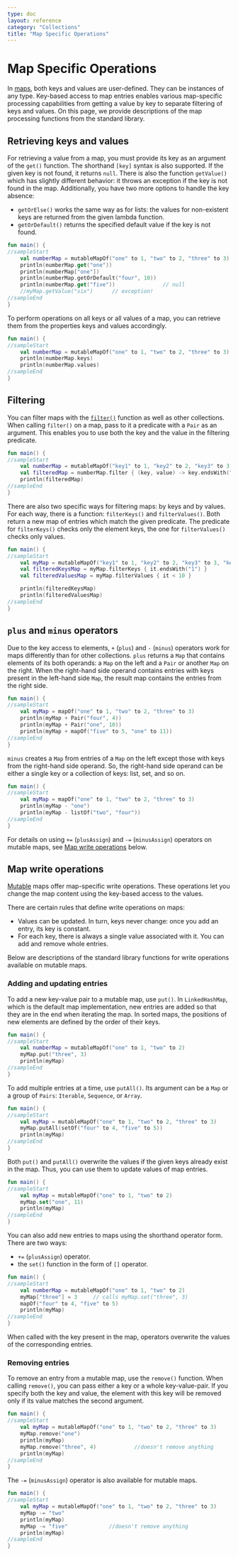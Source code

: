 ```yaml
---
type: doc
layout: reference
category: "Collections"
title: "Map Specific Operations"
---
```


# Map Specific Operations

In [maps](collections-overview.html), both keys and values are user-defined. They can be instances of any type.
Key-based access to map entries enables various map-specific processing capabilities from getting a value by key to separate filtering of keys and values.
On this page, we provide descriptions of the map processing functions from the standard library.

## Retrieving keys and values

For retrieving a value from a map, you must provide its key as an argument of the `get()` function.
The shorthand `[key]` syntax is also supported. If the given key is not found, it returns `null`.
There is also the function `getValue()` which has slightly different behavior: it throws an exception if the key is not found in the map.
Additionally, you have two more options to handle the key absence: 

* `getOrElse()` works the same way as for lists: the values for non-existent keys are returned from the given lambda function.
* `getOrDefault()` returns the specified default value if the key is not found.

<div class="sample" markdown="1" theme="idea" data-min-compiler-version="1.3">

```kotlin
fun main() {
//sampleStart  
    val numberMap = mutableMapOf("one" to 1, "two" to 2, "three" to 3)
    println(numberMap.get("one"))
    println(numberMap["one"])
    println(numberMap.getOrDefault("four", 10))
    println(numberMap.get("five"))               // null
    //myMap.getValue("six")      // exception!
//sampleEnd
}

```
</div>

To perform operations on all keys or all values of a map, you can retrieve them from the properties keys and values accordingly.

<div class="sample" markdown="1" theme="idea" data-min-compiler-version="1.3">

```kotlin
fun main() {
//sampleStart  
    val numberMap = mutableMapOf("one" to 1, "two" to 2, "three" to 3)
    println(numberMap.keys)
    println(numberMap.values)
//sampleEnd
}

```
</div>

## Filtering

You can filter maps with the [`filter()`](collection-filtering.html) function as well as other collections.
When calling `filter()` on a map, pass to it a predicate with a `Pair` as an argument.
This enables you to use both the key and the value in the filtering predicate.

<div class="sample" markdown="1" theme="idea" data-min-compiler-version="1.3">

```kotlin
fun main() {
//sampleStart  
    val numberMap = mutableMapOf("key1" to 1, "key2" to 2, "key3" to 3, "key11" to 11)
    val filteredMap = numberMap.filter { (key, value) -> key.endsWith("1") && value > 10}
    println(filteredMap)
//sampleEnd
}

```
</div>

There are also two specific ways for filtering maps: by keys and by values.
For each way, there is a function: `filterKeys()` and `filterValues()`.
Both return a new map of entries which match the given predicate.
The predicate for `filterKeys()` checks only the element keys, the one for `filterValues()` checks only values.

<div class="sample" markdown="1" theme="idea" data-min-compiler-version="1.3">

```kotlin
fun main() {
//sampleStart  
    val myMap = mutableMapOf("key1" to 1, "key2" to 2, "key3" to 3, "key11" to 11)
    val filteredKeysMap = myMap.filterKeys { it.endsWith("1") }
    val filteredValuesMap = myMap.filterValues { it < 10 }

    println(filteredKeysMap)
    println(filteredValuesMap)
//sampleEnd
}

```
</div>

## `plus` and `minus` operators

Due to the key access to elements, `+` (`plus`) and `-` (`minus`) operators work for maps differently than for other collections. 
`plus` returns a `Map` that contains elements of its both operands: a `Map` on the left and a `Pair` or another `Map` on the right.
When the right-hand side operand contains entries with keys present in the left-hand side `Map`, the result map contains the entries from the right side.

<div class="sample" markdown="1" theme="idea" data-min-compiler-version="1.3">

```kotlin
fun main() {
//sampleStart  
    val myMap = mapOf("one" to 1, "two" to 2, "three" to 3)
    println(myMap + Pair("four", 4))
    println(myMap + Pair("one", 10))
    println(myMap + mapOf("five" to 5, "one" to 11))
//sampleEnd
}

```
</div>

`minus` creates a `Map` from entries of a `Map` on the left except those with keys from the right-hand side operand.
So, the right-hand side operand can be either a single key or a collection of keys: list, set, and so on.

<div class="sample" markdown="1" theme="idea" data-min-compiler-version="1.3">

```kotlin
fun main() {
//sampleStart  
    val myMap = mapOf("one" to 1, "two" to 2, "three" to 3)
    println(myMap - "one")
    println(myMap - listOf("two", "four"))
//sampleEnd
}

```
</div>

For details on using `+=` (`plusAssign`) and `-=` (`minusAssign`) operators on mutable maps, see [Map write operations](#map-write-operations) below.

## Map write operations

[Mutable](collections-overview.html#collection-types) maps offer map-specific write operations.
These operations let you change the map content using the key-based access to the values.

There are certain rules that define write operations on maps:

* Values can be updated. In turn, keys never change: once you add an entry, its key is constant.
* For each key, there is always a single value associated with it. You can add and remove whole entries.

Below are descriptions of the standard library functions for write operations available on mutable maps.

### Adding and updating entries

To  add a new key-value pair to a mutable map, use `put()`.
In `LinkedHashMap`, which is the default map implementation, new entries are added so that they are in the end when iterating the map.
In sorted maps, the positions of new elements are defined by the order of their keys. 

<div class="sample" markdown="1" theme="idea" data-min-compiler-version="1.3">

```kotlin
fun main() {
//sampleStart  
    val numberMap = mutableMapOf("one" to 1, "two" to 2)
    myMap.put("three", 3)
    println(myMap)
//sampleEnd
}

```
</div>

To add multiple entries at a time, use `putAll()`. Its argument can be a `Map` or a group of `Pairs`: `Iterable`, `Sequence`, or `Array`.

<div class="sample" markdown="1" theme="idea" data-min-compiler-version="1.3">

```kotlin
fun main() {
//sampleStart  
    val myMap = mutableMapOf("one" to 1, "two" to 2, "three" to 3)
    myMap.putAll(setOf("four" to 4, "five" to 5))
    println(myMap)
//sampleEnd
}

```
</div>

Both `put()` and `putAll()` overwrite the values if the given keys already exist in the map. Thus, you can use them to update values of map entries.

<div class="sample" markdown="1" theme="idea" data-min-compiler-version="1.3">

```kotlin
fun main() {
//sampleStart  
    val myMap = mutableMapOf("one" to 1, "two" to 2)
    myMap.set("one", 11)
    println(myMap)
//sampleEnd
}

```
</div>

You can also add new entries to maps using the shorthand operator form. There are two ways:

* `+=` (`plusAssign`) operator.
* the `set()` function in the form of `[]` operator. 

<div class="sample" markdown="1" theme="idea" data-min-compiler-version="1.3">

```kotlin
fun main() {
//sampleStart  
    val numberMap = mutableMapOf("one" to 1, "two" to 2)
    myMap["three"] = 3     // calls myMap.set("three", 3)
    mapOf("four" to 4, "five" to 5)
    println(myMap)
//sampleEnd
}

```
</div>

When called with the key present in the map, operators overwrite the values of the corresponding entries. 

### Removing entries

To remove an entry from a mutable map, use the `remove()` function.
When calling `remove()`, you can pass either a key or a whole key-value-pair.
If you specify both the key and value, the element with this key will be removed only if its value matches the second argument. 

<div class="sample" markdown="1" theme="idea" data-min-compiler-version="1.3">

```kotlin
fun main() {
//sampleStart  
    val myMap = mutableMapOf("one" to 1, "two" to 2, "three" to 3)
    myMap.remove("one")
    println(myMap)
    myMap.remove("three", 4)            //doesn't remove anything
    println(myMap)
//sampleEnd
}

```
</div>

The `-=` (`minusAssign`) operator is also available for mutable maps. 

<div class="sample" markdown="1" theme="idea" data-min-compiler-version="1.3">

```kotlin
fun main() {
//sampleStart  
    val myMap = mutableMapOf("one" to 1, "two" to 2, "three" to 3)
    myMap -= "two"
    println(myMap)
    myMap -= "five"             //doesn't remove anything
    println(myMap)
//sampleEnd
}

```
</div>

